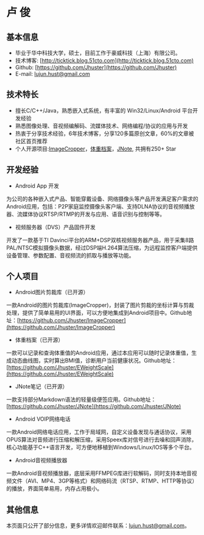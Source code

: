 **卢   俊**
=============

**基本信息**
-----------------------
- 毕业于华中科技大学，硕士，目前工作于豪威科技（上海）有限公司。
- 技术博客: [http://ticktick.blog.51cto.com](http://ticktick.blog.51cto.com)
- Github:   [https://github.com/Jhuster](https://github.com/Jhuster)
- E-mail:   lujun.hust@gmail.com

**技术特长**
-----------------------

- 擅长C/C++/Java，熟悉嵌入式系统，有丰富的 Win32/Linux/Android 平台开发经验
- 熟悉图像处理、音视频编解码、流媒体技术、网络编程/协议的应用与开发
- 热衷于分享技术经验，6年技术博客，分享120多篇原创文章，60%的文章被社区首页推荐
- 个人开源项目:[ImageCropper](https://github.com/Jhuster/ImageCropper)，[体重档案](https://github.com/Jhuster/EWeightScale)，[JNote](https://github.com/Jhuster/JNote), 共拥有250+ Star

**开发经验**
------------------
- Android App 开发

为公司的各种嵌入式产品、智能穿戴设备、网络摄像头等产品开发满足客户需求的Android应用，包括：P2P家庭监控摄像头客户端、支持DLNA协议的音视频播放器、流媒体协议RTSP/RTMP的开发与应用、语音识别与控制等等。

- 视频服务器（DVS）产品固件开发

开发了一款基于TI Davinci平台的ARM+DSP双核视频服务器产品，用于采集8路PAL/NTSC模拟摄像头数据，经过DSP端H.264算法压缩，为远程监控客户端提供设备管理、参数配置、音视频流的抓取与播放等功能。  

**个人项目**
------------------
- Android图片剪裁库（已开源）

一款Android的图片剪裁库(ImageCropper)，封装了图片剪裁的坐标计算与剪裁处理，提供了简单易用的UI界面，可以方便地集成到Android项目中。Github地址：[https://github.com/Jhuster/ImageCropper](https://github.com/Jhuster/ImageCropper)

- 体重档案（已开源）

一款可以记录和查询体重值的Android应用，通过本应用可以随时记录体重值，生成动态曲线图，实时算出BMI值，诊断用户当前健康状况。Github地址：[https://github.com/Jhuster/EWeightScale](https://github.com/Jhuster/EWeightScale)

- JNote笔记（已开源）

一款支持部分Markdown语法的轻量级便签应用。Github地址：[https://github.com/Jhuster/JNote](https://github.com/Jhuster/JNote)

- Android VOIP网络电话

一款Android网络电话应用，工作于局域网，自定义设备发现与通话协议，采用OPUS算法对音频进行压缩和解压缩，采用Speex库对信号进行去噪和回声消除，核心功能基于C++语言开发，可方便地移植到Windows/Linux/IOS等多个平台。

- Android音视频播放器

一款Android音视频播放器，底层采用FFMPEG库进行软解码，同时支持本地音视频文件（AVI、MP4、3GP等格式）和网络码流（RTSP、RTMP、HTTP等协议）的播放，界面简单易用，内存占用极小。


**其他信息**
---------
本页面只公开了部分信息，更多详情欢迎邮件联系：lujun.hust@gmail.com。
  
